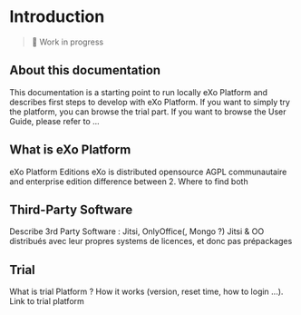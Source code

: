 # Introduction
> 🚧 Work in progress

## About this documentation
This documentation is a starting point to run locally eXo Platform and describes first steps to develop with eXo Platform. If you want to simply try the platform, you can browse the trial part. If you want to browse the User Guide, please refer to ...

## What is eXo Platform
eXo Platform Editions
eXo is distributed opensource AGPL communautaire and enterprise edition difference between 2. Where to find both

## Third-Party Software
Describe 3rd Party Software : Jitsi, OnlyOffice(, Mongo ?) 
Jitsi & OO distribués avec leur propres systems de licences, et donc pas prépackages

## Trial
What is trial Platform ? How it works (version, reset time, how to login ...). Link to trial platform
